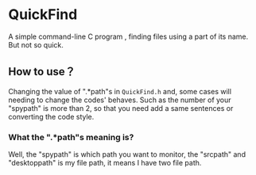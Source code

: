 # QuickFind

A simple command-line C program , finding files using a part of its name.
But not so quick.

## How to use？

Changing the value of ".*path"s in ```QuickFind.h``` and,
some cases will needing to change the codes' behaves.
Such as the number of your "spypath" is more than 2,
so that you need add a same sentences or converting the code style.

### What the ".*path"s meaning is?

Well, the "spypath" is which path you want to monitor,
the "srcpath" and "desktoppath" is my file path,
it means I have two file path.
